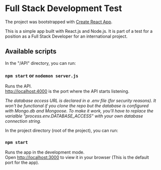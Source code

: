 # Full Stack Development Test

The project was bootstrapped with [Create React App](https://github.com/facebook/create-react-app).

This is a simple app built with React.js and Node.js. It is part of a test for a position as a Full Stack Developer for an international project.

## Available scripts

In the "/API" directory, you can run:

### `npm start` or `nodemon server.js`

Runs the API.\
[http://localhost:4000](http://localhost:4000) is the port where the API starts listening.

_The database access URL is declared in a .env file (for security reasons). It won't be functional if you clone the repo but the database is configured with Mongo.db and Mongoose. To make it work, you'll have to replace the varialble "process.env.DATABASE_ACCESS" with your own database connection string._

In the project directory (root of the project), you can run:

### `npm start`

Runs the app in the development mode.\
Open [http://localhost:3000](http://localhost:3000) to view it in your browser (This is the default port for the app).
